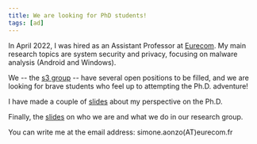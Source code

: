 ```yaml
---
title: We are looking for PhD students!
tags: [ad]
---
```


In April 2022, I was hired as an Assistant Professor at [Eurecom](https://www.eurecom.fr/). 
My main research topics are system security and privacy, focusing on malware analysis (Android and Windows). 

We -- the [s3 group](https://s3.eurecom.fr/) -- have several open positions to be filled, and we are looking for brave students who feel up to attempting the Ph.D. adventure!

I have made a couple of [slides](https://docs.google.com/presentation/d/1gx7d78Ww-43yHISqrBN-dKIYrmuSviBoyQBdZXj1e8M/edit?usp=sharing) about my perspective on the Ph.D.

Finally, the [slides](https://docs.google.com/presentation/d/1EJh5LfeYEGgBTI0Y8YTYCvmnFlXhKKxrsHXpPoOBRyI/edit?usp=sharing) on who we are and what we do in our research group.

You can write me at the email address: simone.aonzo(AT)eurecom.fr